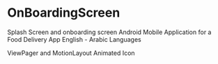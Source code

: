 # OnBoardingScreen
Splash Screen and onboarding screen Android Mobile Application for a Food Delivery App
English - Arabic Languages

ViewPager and MotionLayout
Animated Icon
